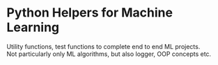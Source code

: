 # Python Helpers for Machine Learning
Utility functions, test functions to complete end to end ML projects.    
Not particularly only ML algorithms, but also logger, OOP concepts etc.
